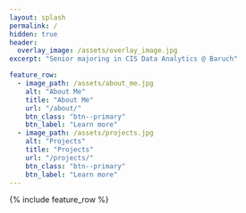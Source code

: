 ```yaml
---
layout: splash
permalink: /
hidden: true
header:
  overlay_image: /assets/overlay_image.jpg
excerpt: "Senior majoring in CIS Data Analytics @ Baruch"

feature_row:
  - image_path: /assets/about_me.jpg
    alt: "About Me"
    title: "About Me"
    url: "/about/"
    btn_class: "btn--primary"
    btn_label: "Learn more"
  - image_path: /assets/projects.jpg
    alt: "Projects"
    title: "Projects"
    url: "/projects/"
    btn_class: "btn--primary"
    btn_label: "Learn more"
---
```


{% include feature_row %}
